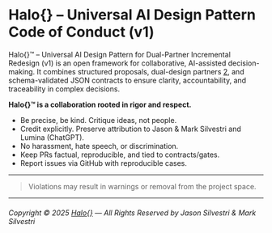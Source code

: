 # Halo\{\} – Universal AI Design Pattern Code of Conduct (v1)

Halo\{\}™ – Universal AI Design Pattern for Dual-Partner Incremental Redesign (v1) is an open framework for collaborative, AI-assisted decision-making. It combines structured proposals, dual-design partners [2], and schema-validated JSON contracts to ensure clarity, accountability, and traceability in complex decisions.

**Halo\{\}™ is a collaboration rooted in rigor and respect.**
- Be precise, be kind. Critique ideas, not people.
- Credit explicitly. Preserve attribution to Jason & Mark Silvestri and Lumina (ChatGPT).
- No harassment, hate speech, or discrimination.
- Keep PRs factual, reproducible, and tied to contracts/gates.
- Report issues via GitHub with reproducible cases.


--- 

> Violations may result in warnings or removal from the project space.

---

[1]: https://github.com/JasonSilvestri/Halo "HELIX REPOSITORY ..."
[2]: https://www.sciencedirect.com/science/article/abs/pii/B9780080926025500184?utm_source=chatgpt.com "DUAL DESIGN PARTNERS IN AN INCREMENTAL ..."

###### Copyright © 2025 [Halo\{\}][1] — All Rights Reserved by Jason Silvestri & Mark Silvestri